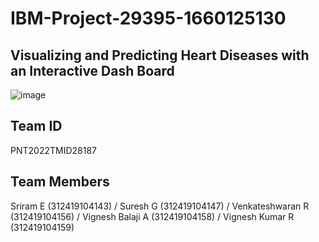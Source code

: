 # IBM-Project-29395-1660125130
## Visualizing and Predicting Heart Diseases with an Interactive Dash Board

![image](https://user-images.githubusercontent.com/113840330/202767695-225ad884-f60a-49d4-a34b-093e9b1f57f3.png)

## Team ID 
PNT2022TMID28187
## Team Members 
Sriram E (312419104143) / 
Suresh G (312419104147) / 
Venkateshwaran R (312419104156) / 
Vignesh Balaji A (312419104158) / 
Vignesh Kumar R (312419104159)
